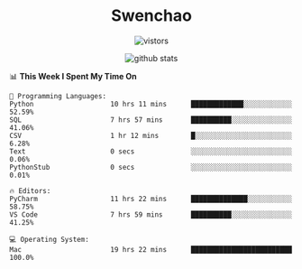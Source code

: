 <h1 align="center">Swenchao</h3>

<p align="center">
  <img src="https://visitor-badge.glitch.me/badge?page_id=Swenchao" alt="vistors" />
</p>

<p align="center">
  <img src="https://github-readme-stats.vercel.app/api?username=Swenchao&count_private=true&show_icons=true&theme=vue-dark&hide_title=true" alt="github stats" />
</p>

<!--START_SECTION:waka-->
📊 **This Week I Spent My Time On** 

```text
💬 Programming Languages: 
Python                   10 hrs 11 mins      █████████████░░░░░░░░░░░░   52.59% 
SQL                      7 hrs 57 mins       ██████████░░░░░░░░░░░░░░░   41.06% 
CSV                      1 hr 12 mins        █░░░░░░░░░░░░░░░░░░░░░░░░   6.28% 
Text                     0 secs              ░░░░░░░░░░░░░░░░░░░░░░░░░   0.06% 
PythonStub               0 secs              ░░░░░░░░░░░░░░░░░░░░░░░░░   0.01%

🔥 Editors: 
PyCharm                  11 hrs 22 mins      ██████████████░░░░░░░░░░░   58.75% 
VS Code                  7 hrs 59 mins       ██████████░░░░░░░░░░░░░░░   41.25%

💻 Operating System: 
Mac                      19 hrs 22 mins      █████████████████████████   100.0%

```


<!--END_SECTION:waka-->
